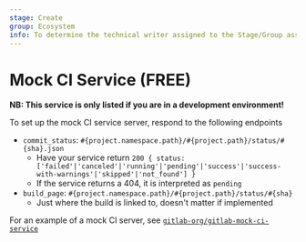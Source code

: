 ```yaml
---
stage: Create
group: Ecosystem
info: To determine the technical writer assigned to the Stage/Group associated with this page, see https://about.gitlab.com/handbook/engineering/ux/technical-writing/#assignments
---
```


# Mock CI Service **(FREE)**

**NB: This service is only listed if you are in a development environment!**

To set up the mock CI service server, respond to the following endpoints

- `commit_status`: `#{project.namespace.path}/#{project.path}/status/#{sha}.json`
  - Have your service return `200 { status: ['failed'|'canceled'|'running'|'pending'|'success'|'success-with-warnings'|'skipped'|'not_found'] }`
  - If the service returns a 404, it is interpreted as `pending`
- `build_page`: `#{project.namespace.path}/#{project.path}/status/#{sha}`
  - Just where the build is linked to, doesn't matter if implemented

For an example of a mock CI server, see [`gitlab-org/gitlab-mock-ci-service`](https://gitlab.com/gitlab-org/gitlab-mock-ci-service)
